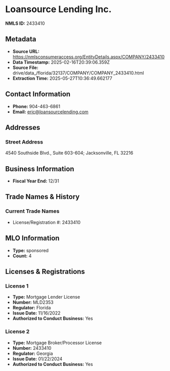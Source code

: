 # Loansource Lending Inc.

**NMLS ID:** 2433410

## Metadata
- **Source URL:** https://nmlsconsumeraccess.org/EntityDetails.aspx/COMPANY/2433410
- **Data Timestamp:** 2025-02-16T20:39:06.359Z
- **Source File:** drive/data_/florida/32137/COMPANY/COMPANY_2433410.html
- **Extraction Time:** 2025-05-27T10:36:49.662177

## Contact Information
- **Phone:** 904-463-6861
- **Email:** eric@loansourcelending.com

## Addresses
### Street Address
4540 Southside Blvd., Suite 603-604; Jacksonville, FL 32216

## Business Information
- **Fiscal Year End:** 12/31

## Trade Names & History
### Current Trade Names
- License/Registration #: 2433410

## MLO Information
- **Type:** sponsored
- **Count:** 4

## Licenses & Registrations

### License 1
- **Type:** Mortgage Lender License
- **Number:** MLD2353
- **Regulator:** Florida
- **Issue Date:** 11/16/2022
- **Authorized to Conduct Business:** Yes

### License 2
- **Type:** Mortgage Broker/Processor License
- **Number:** 2433410
- **Regulator:** Georgia
- **Issue Date:** 01/22/2024
- **Authorized to Conduct Business:** Yes
